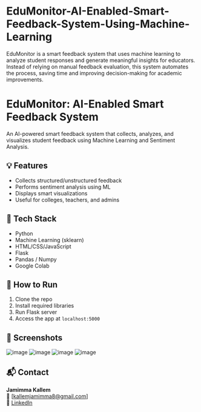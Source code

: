# EduMonitor-AI-Enabled-Smart-Feedback-System-Using-Machine-Learning
EduMonitor is a smart feedback system that uses machine learning to analyze student responses and generate meaningful insights for educators. Instead of relying on manual feedback evaluation, this system automates the process, saving time and improving decision-making for academic improvements.
# EduMonitor: AI-Enabled Smart Feedback System

An AI-powered smart feedback system that collects, analyzes, and visualizes student feedback using Machine Learning and Sentiment Analysis.

## 💡 Features
- Collects structured/unstructured feedback
- Performs sentiment analysis using ML
- Displays smart visualizations
- Useful for colleges, teachers, and admins

## 🔧 Tech Stack
- Python
- Machine Learning (sklearn)
- HTML/CSS/JavaScript
- Flask
- Pandas / Numpy
- Google Colab

## 🚀 How to Run
1. Clone the repo
2. Install required libraries
3. Run Flask server
4. Access the app at `localhost:5000`

## 📸 Screenshots
![image](https://github.com/user-attachments/assets/65afbfb7-2377-440e-8812-f88855e8f7f2)
![image](https://github.com/user-attachments/assets/a1f318f7-48c0-48e4-bc25-d415b4926d59)
![image](https://github.com/user-attachments/assets/3b7ef37f-f61b-4da5-99f3-f4eddf2cad76)
![image](https://github.com/user-attachments/assets/4662c753-310f-447e-b125-3ab26f7b868f)


## 📬 Contact
**Jamimma Kallem**  
📧 [kallemjamimma8@gmail.com]  
🔗 [LinkedIn](https://www.linkedin.com/in/jamimma/)
